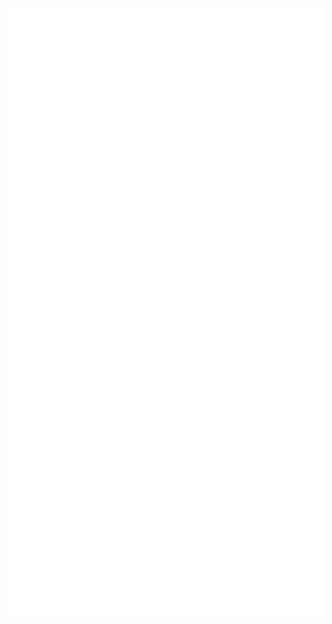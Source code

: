 ![Metrics](https://github.com/douglastofoli/douglastofoli/blob/main/github-metrics.svg?style=centerme)

